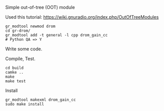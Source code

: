 Simple out-of-tree (OOT) module

Used this tutorial: https://wiki.gnuradio.org/index.php/OutOfTreeModules

```
gr_modtool newmod drom
cd gr-drom/
gr_modtool add -t general -l cpp drom_gain_cc
# Python QA => Y
```

Write some code.

Compile, Test.

```
cd build
camke ..
make
make test
```

Install

```
gr_modtool makexml drom_gain_cc
sudo make install
```
